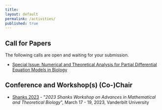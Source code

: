 ```yaml
---
title:
layout: default
permalink: /activities/
published: true
---
```


## Call for Papers
The following calls are open and waiting for your submission.

- [Special Issue: Numerical and Theoretical Analysis for Partial Differential Equation Models in Biology](https://www.aimspress.com/mbe/article/6396/special-articles)


## Conference and Workshop(s) (Co-)Chair
- [Shanks 2023](https://my.vanderbilt.edu/mathbio/) - "<i>2023 Shanks Workshop on Advances in Mathematical and Theoretical Biology</i>", March 17 - 19, 2023, Vanderbilt University
